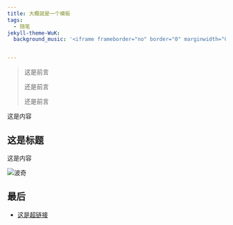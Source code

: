 ```yaml
--- 
title: 大概就是一个模板
tags:
  - 随笔
jekyll-theme-WuK:
  background_music: '<iframe frameborder="no" border="0" marginwidth="0" marginheight="0" width=100% height=105 src="//music.163.com/outchain/player?type=2&id=32857653&auto=1&height=66)"></iframe>'


--- 
```


> 这是前言
>
> 还是前言
>
> 还是前言

这是内容

## 这是标题

这是内容

![波奇](https://juanqiu0828.github.io/pic/微信图片_20230813145846.jpg)

## 最后

- [这是超链接](https://juanqiu0828.github.io//)
